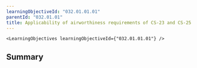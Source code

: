 ```yaml
---
learningObjectiveId: "032.01.01.01"
parentId: "032.01.01"
title: Applicability of airworthiness requirements of CS-23 and CS-25
---
```


```tsx eval
<LearningObjectives learningObjectiveId={"032.01.01.01"} />
```

## Summary
